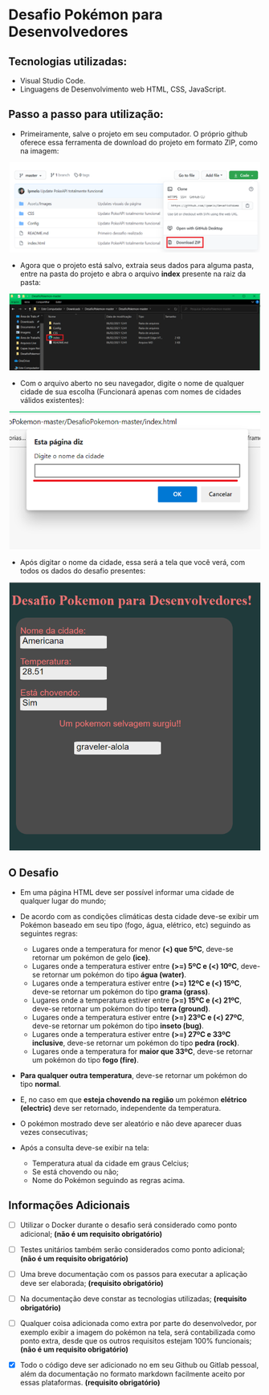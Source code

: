 # Desafio Pokémon para Desenvolvedores
## Tecnologias utilizadas:
- Visual Studio Code.
- Linguagens de Desenvolvimento web HTML, CSS, JavaScript. 
## Passo a passo para utilização:
- Primeiramente, salve o projeto em seu computador. O próprio github oferece essa ferramenta de download do projeto em formato ZIP, como na imagem:

<p align="center">
    <img src="Assets/Images/telaDownload.png" width="500">
</p>

- Agora que o projeto está salvo, extraia seus dados para alguma pasta, entre na pasta do projeto e abra o arquivo **index** presente na raiz da pasta: 
<p align="center">
    <img src="Assets/Images/tela1.png" width="500">
</p>

- Com o arquivo aberto no seu navegador, digite o nome de qualquer cidade de sua escolha (Funcionará apenas com nomes de cidades válidos existentes): 
<p align="center">
    <img src="Assets/Images/tela2.png" width="500">
</p>

- Após digitar o nome da cidade, essa será a tela que você verá, com todos os dados do desafio presentes: 
<p align="center">
    <img src="Assets/Images/tela3.png" width="500">
</p>

## O Desafio
- Em uma página HTML deve ser possível informar uma cidade de qualquer lugar do mundo;
- De acordo com as condições climáticas desta cidade deve-se exibir um Pokémon baseado em seu tipo (fogo, água, elétrico, etc) seguindo as seguintes regras:

  - Lugares onde a temperatura for menor **(<) que 5ºC**, deve-se retornar um pokémon de gelo **(ice)**.
  - Lugares onde a temperatura estiver entre **(>=) 5ºC e (<) 10ºC**, deve-se retornar um pokémon do tipo **água (water)**.
  - Lugares onde a temperatura estiver entre **(>=) 12ºC e (<) 15ºC**, deve-se retornar um pokémon do tipo **grama (grass)**.
  - Lugares onde a temperatura estiver entre **(>=) 15ºC e (<) 21ºC**, deve-se retornar um pokémon do tipo **terra (ground)**.
  - Lugares onde a temperatura estiver entre **(>=) 23ºC e (<) 27ºC**, deve-se retornar um pokémon do tipo **inseto (bug)**.
  - Lugares onde a temperatura estiver entre **(>=) 27ºC e 33ºC inclusive**, deve-se retornar um pokémon do tipo **pedra (rock)**.
  - Lugares onde a temperatura for **maior que 33ºC**, deve-se retornar um pokémon do tipo **fogo (fire)**.

- **Para qualquer outra temperatura**, deve-se retornar um pokémon do tipo **normal**.
- E, no caso em que **esteja chovendo na região** um pokémon **elétrico (electric)** deve ser retornado, independente da temperatura.


- O pokémon mostrado deve ser aleatório e não deve aparecer duas vezes consecutivas;
- Após a consulta deve-se exibir na tela:

  - Temperatura atual da cidade em graus Celcius;
  - Se está chovendo ou não;
  - Nome do Pokémon seguindo as regras acima.
## Informações Adicionais
* [ ] Utilizar o Docker durante o desafio será considerado como ponto adicional; **(não é um requisito obrigatório)**

* [ ] Testes unitários também serão considerados como ponto adicional; **(não é um requisito obrigatório)**

* [ ] Uma breve documentação com os passos para executar a aplicação deve ser elaborada; **(requisito obrigatório)**

* [ ] Na documentação deve constar as tecnologias utilizadas; **(requisito obrigatório)**

* [ ] Qualquer coisa adicionada como extra por parte do desenvolvedor, por exemplo exibir a imagem do pokémon na tela, será contabilizada como ponto extra, desde que os outros requisitos estejam 100% funcionais; **(não é um requisito obrigatório)**

* [x] Todo o código deve ser adicionado no em seu Github ou Gitlab pessoal, além da documentação no formato markdown facilmente aceito por essas plataformas. **(requisito obrigatório)**